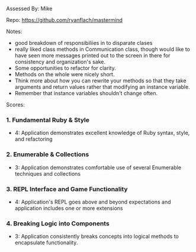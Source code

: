 Assessed By: Mike

Repo: https://github.com/ryanflach/mastermind

Notes:
* good breakdown of responsibiliies in to disparate clases
* really liked class methods in Communication class, though would like to have
seen more messages printed out to the screen in there for consistency and
organization's sake.
* Some opportunities to refactor for clarity.
* Methods on the whole were nicely short.
* Think more about how you can rewrite your methods so that they take
arguments and return values rather that modifying an instance variable.
* Remember that instance variables shouldn't change often.

Scores:

### 1. Fundamental Ruby & Style

* 4:  Application demonstrates excellent knowledge of Ruby syntax, style, and refactoring

### 2. Enumerable & Collections

* 3: Application demonstrates comfortable use of several Enumerable techniques and collections

### 3. REPL Interface and Game Functionality

* 4: Application's REPL goes above and beyond expectations and application includes one or more extensions

### 4. Breaking Logic into Components

* 3: Application consistently breaks concepts into logical methods to encapsulate functionality.
